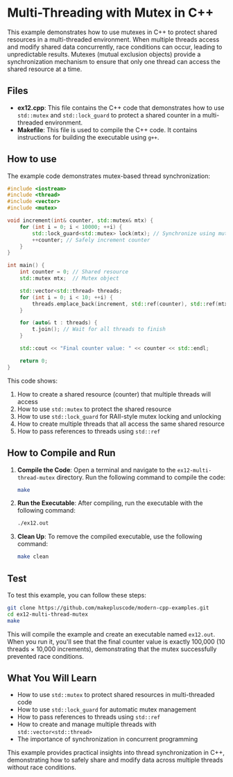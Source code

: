 # Multi-Threading with Mutex in C++

This example demonstrates how to use mutexes in C++ to protect shared resources in a multi-threaded environment. When multiple threads access and modify shared data concurrently, race conditions can occur, leading to unpredictable results. Mutexes (mutual exclusion objects) provide a synchronization mechanism to ensure that only one thread can access the shared resource at a time.

## Files

- **ex12.cpp**: This file contains the C++ code that demonstrates how to use `std::mutex` and `std::lock_guard` to protect a shared counter in a multi-threaded environment.
- **Makefile**: This file is used to compile the C++ code. It contains instructions for building the executable using `g++`.

## How to use

The example code demonstrates mutex-based thread synchronization:

```cpp
#include <iostream>
#include <thread>
#include <vector>
#include <mutex>

void increment(int& counter, std::mutex& mtx) {
    for (int i = 0; i < 10000; ++i) {
        std::lock_guard<std::mutex> lock(mtx); // Synchronize using mutex
        ++counter; // Safely increment counter
    }
}

int main() {
    int counter = 0; // Shared resource
    std::mutex mtx;  // Mutex object

    std::vector<std::thread> threads;
    for (int i = 0; i < 10; ++i) {
        threads.emplace_back(increment, std::ref(counter), std::ref(mtx)); // Create multiple threads
    }

    for (auto& t : threads) {
        t.join(); // Wait for all threads to finish
    }

    std::cout << "Final counter value: " << counter << std::endl;

    return 0;
}
```

This code shows:
1. How to create a shared resource (counter) that multiple threads will access
2. How to use `std::mutex` to protect the shared resource
3. How to use `std::lock_guard` for RAII-style mutex locking and unlocking
4. How to create multiple threads that all access the same shared resource
5. How to pass references to threads using `std::ref`

## How to Compile and Run

1. **Compile the Code**: Open a terminal and navigate to the `ex12-multi-thread-mutex` directory. Run the following command to compile the code:
   ```bash
   make
   ```

2. **Run the Executable**: After compiling, run the executable with the following command:
   ```bash
   ./ex12.out
   ```

3. **Clean Up**: To remove the compiled executable, use the following command:
   ```bash
   make clean
   ```

## Test

To test this example, you can follow these steps:

```bash
git clone https://github.com/makepluscode/modern-cpp-examples.git
cd ex12-multi-thread-mutex
make
```

This will compile the example and create an executable named `ex12.out`. When you run it, you'll see that the final counter value is exactly 100,000 (10 threads × 10,000 increments), demonstrating that the mutex successfully prevented race conditions.

## What You Will Learn

- How to use `std::mutex` to protect shared resources in multi-threaded code
- How to use `std::lock_guard` for automatic mutex management
- How to pass references to threads using `std::ref`
- How to create and manage multiple threads with `std::vector<std::thread>`
- The importance of synchronization in concurrent programming

This example provides practical insights into thread synchronization in C++, demonstrating how to safely share and modify data across multiple threads without race conditions.
